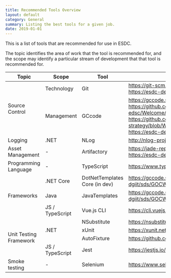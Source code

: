 ```yaml
---
title: Recommended Tools Overview
layout: default
category: General
summary: Listing the best tools for a given job.
date: 2019-01-01
---
```


This is a list of tools that are recommended for use in ESDC.

The topic identifies the area of work that the tool is recommended for, and the scope may identify a particular stream of development that that tool is recommended for.

<div class="table-responsive">
  <table class="table table-hover table-bordered table-condensed">
    <thead>
      <tr>
        <th>Topic</th>
        <th>Scope</th>
        <th>Tool</th>
        <th>References</th>
      </tr>
    </thead>
    <tbody>
      <tr>
        <td rowspan="2">Source Control</td>
        <td>Technology</td>
        <td>Git</td>
        <td><a href="https://git-scm.com/" rel="nofollow" target="_blank">https://git-scm.com/</a><br />
          <a href="https://esdc-devcop.github.io/guides/tfvc-to-git.html" rel="nofollow">https://esdc-devcop.github.io/guides/tfvc-to-git.html</a></td>
      </tr>
      <tr>
        <td>Management</td>
        <td>GCcode</td>
        <td><a href="https://gccode.ssc-spc.gc.ca/iitb-dgiit/" rel="nofollow" target="_blank">https://gccode.ssc-spc.gc.ca/iitb-dgiit/</a><br/>
          <a href="https://github.com/esdc-edsc/Welcome/blob/master/Recommendations/GCcode.md" rel="nofollow" target="_blank">https://github.com/esdc-edsc/Welcome/blob/master/Recommendations/GCcode.md</a><br/>
          <a href="https://github.com/gcdevops/strategie-devops-strategy/blob/WorkInProgress/Content/OfficalGCCodeSupport.md" rel="nofollow" target="_blank">https://github.com/gcdevops/strategie-devops-strategy/blob/WorkInProgress/Content/OfficalGCCodeSupport.md</a><br />
          <a href="https://esdc-devcop.github.io/guides/tfs-to-gccode.html" rel="nofollow">https://esdc-devcop.github.io/guides/tfs-to-gccode.html</a></td>
      </tr>
      <tr>
        <td>Logging</td>
        <td>.NET</td>
        <td>NLog</td>
        <td><a href="http://nlog-project.org/" rel="nofollow" target="_blank">http://nlog-project.org/</a></td>
      </tr>
      <tr>
        <td>Asset Management</td>
        <td>-</td>
        <td>Artifactory</td>
        <td><a href="https://jade-repos.intra.dev/artifactory/webapp/#/home" rel="nofollow" target="_blank">https://jade-repos.intra.dev/artifactory/webapp/#/home</a><br/>
          <a href="https://esdc-devcop.github.io/recommendations/artifactory.html" rel="nofollow">https://esdc-devcop.github.io/recommendations/artifactory.html</a></td>
      </tr>
      <tr>
        <td>Programming Language</td>
        <td>-</td>
        <td>TypeScript</td>
        <td><a href="https://www.typescriptlang.org/" rel="nofollow" target="_blank">https://www.typescriptlang.org/</a></td>
      </tr>
      <tr>
        <td rowspan="3">Frameworks</td>
        <td>.NET Core</td>
        <td>DotNetTemplates Core (in dev)</td>
        <td><a href="https://gccode.ssc-spc.gc.ca/iitb-dgiit/sds/GOCWebTemplates/DotNetTemplates" rel="nofollow" target="_blank">https://gccode.ssc-spc.gc.ca/iitb-dgiit/sds/GOCWebTemplates/DotNetTemplates</a></td>
      </tr>
      <tr>
        <td>Java</td>
        <td>JavaTemplates</td>
        <td><a href="https://gccode.ssc-spc.gc.ca/iitb-dgiit/sds/GOCWebTemplates/JavaTemplates" rel="nofollow" target="_blank">https://gccode.ssc-spc.gc.ca/iitb-dgiit/sds/GOCWebTemplates/JavaTemplates</a></td>
      </tr>
      <tr>
        <td>JS / TypeScript</td>
        <td>Vue.js CLI</td>
        <td><a href="https://cli.vuejs.org/" rel="nofollow" target="_blank">https://cli.vuejs.org/</a></td>
      </tr>
      <tr>
        <td rowspan="4">Unit Testing Framework</td>
        <td rowspan="3">.NET</td>
        <td>NSubstitute</td>
        <td><a href="https://nsubstitute.github.io/" rel="nofollow" target="_blank">https://nsubstitute.github.io/</a></td>
      </tr>
      <tr>
        <td>xUnit</td>
        <td><a href="https://xunit.net/" rel="nofollow" target="_blank">https://xunit.net/</a></td>
      </tr>
      <tr>
        <td>AutoFixture</td>
        <td><a href="https://github.com/AutoFixture/AutoFixture" rel="nofollow" target="_blank">https://github.com/AutoFixture/AutoFixture</a></td>
      </tr>
      <tr>
        <td>JS / TypeScript</td>
        <td>Jest</td>
        <td><a href="https://jestjs.io/" rel="nofollow" target="_blank">https://jestjs.io/</a></td>
      </tr>
      <tr>
        <td>Smoke testing</td>
        <td>-</td>
        <td>Selenium</td>
        <td><a href="https://www.seleniumhq.org/" rel="nofollow" target="_blank">https://www.seleniumhq.org/</a></td>
      </tr>
    </tbody>
  </table>
</div>
